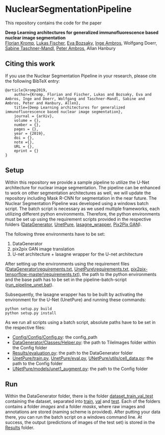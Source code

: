 # NuclearSegmentationPipeline

This repository contains the code for the paper

**Deep Learning architectures for generalized immunofluorescence based nuclear image segmentation**
<br>
[Florian Kromp](http://science.ccri.at/contact-us/contact-details/), [Lukas Fischer](https://www.scch.at/en/team/person_id/207), [Eva Bozsaky](http://science.ccri.at/contact-us/contact-details/), [Inge Ambros](http://science.ccri.at/contact-us/contact-details/), Wolfgang Doerr, [Sabine Taschner-Mandl](http://science.ccri.at/contact-us/contact-details/), [Peter Ambros](http://science.ccri.at/contact-us/contact-details/), Allan Hanbury

## Citing this work

If you use the Nuclear Segmentation Pipeline in your research, please cite the following BibTeX entry:

```
@article{kromp2019,
    author={Kromp, Florian and Fischer, Lukas and Bozsaky, Eva and Ambros, Inge and Doerr, Wolfgang and Taschner-Mandl, Sabine and Ambros, Peter and Hanbury, Allen},
    title={Deep Learning architectures for generalized immunofluorescence based nuclear image segmentation},
    journal = {arXiv},
    volume = {},
    number = {},
    pages = {},
    year = {2019},
    doi = {},
    note ={},
    URL = {},
    eprint = {}
}
```

## Setup
Within this repository we provide a sample pipeline to utilize the U-Net architecture for nuclear image segmentation. The pipeline can be enhanced to work on other segmentation architectures as well,
we will update the repository including Mask R-CNN for segmentation in the near future.
The Nuclear Segmentation Pipeline was developed using a windows batch script. The batch script is necessary as we used multiple frameworks, each utilizing different python environments.
Therefore, the python environments must be set up using the requirement scripts provided in the respective folders ([DataGenerator](DataGenerator), [UnetPure](UnetPure), [lasagne_wrapper](lasagne_wrapper), [Pix2Pix GAN](pix2pix-tensorflow-master)). 

The following three environments have to be set: 
1. DataGenerator 
2. pix2pix GAN image translation 
3. U-net architecture + lasagne wrapper for the U-net architecture

After setting up the environments using the requirement files ([DataGenerator\requirements.txt](DataGenerator/requirements.txt), [UnetPure\requirements.txt](UnetPure/requirements.txt), [pix2pix-tensorflow-master\requirements.txt](pix2pix-tensorflow-master/requirements.txt)), the path to the python environments and the base path has to be set in the pipeline-batch-script ([run_pipeline_unet.bat](run_pipeline_unet.bat)).

Subsequently, the lasagne wrapper has to be built by activating the environment for the U-Net (UnetPure) and running these commands:
```
python setup.py build
python setup.py install
```

As we run all scripts using a batch script, absolute paths have to be set in the respective files: 
* [Config/Config/Config.py](Config/Config/Config.py): the config_path
* [DataGenerator/Classes/Helper.py](DataGenerator/Classes/Helper.py): the path to TileImages folder within the Config folder
* [Results/evaluation.py](Results/evaluation.py): the path to the DataGenerator folder
* [UnetPure/train.py](UnetPure/train.py), [UnetPure/eval.py](UnetPure/eval.py), [UNetPure/utils/cell_data.py](UnetPure/utils/cell_data.py): the path to the Config folder
* [UNetPure/models/unet1_augment.py](UnetPure/models/unet1_augment.py): the path to the Config folder

## Run 
Within the DataGenerator folder, there is the folder [dataset_train_val_test](DataGenerator/dataset_train_val_test) containing the dataset, separated into [train](DataGenerator/dataset_train_val_test/train), [val](DataGenerator/dataset_train_val_test/val) and [test](DataGenerator/dataset_train_val_test/test). 
Each of the folders contains a folder *images* and a folder *masks*, where raw images and annotations are stored (naming scheme is provided).
After putting your data there, you can run the batch script on a windows command line.
At success, the output (predictions of images of the test set) is stored in the [Results](Results) folder.
